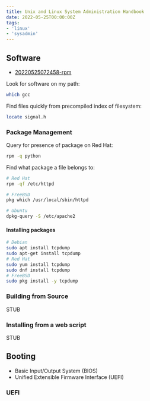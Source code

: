 ```yaml
---
title: Unix and Linux System Administration Handbook
date: 2022-05-25T00:00:00Z
tags:
- 'linux'
- 'sysadmin'
---
```


## Software

* [20220525072458-rpm](20220525072458-rpm.md)

Look for software on my path:

```bash
which gcc
```

Find files quickly from precompiled index of filesystem:

```bash
locate signal.h
```

### Package Management

Query for presence of package on Red Hat:

```bash
rpm -q python
```

Find what package a file belongs to:

```bash
# Red Hat
rpm -qf /etc/httpd
```

```bash
# FreeBSD
pkg which /usr/local/sbin/httpd
```

```bash
# Ubuntu
dpkg-query -S /etc/apache2
```

#### Installing packages

```bash
# Debian
sudo apt install tcpdump
sudo apt-get install tcpdump
# Red Hat
sudo yum install tcpdump
sudo dnf install tcpdump
# FreeBSD
sudo pkg install -y tcpdump
```


### Building from Source

STUB

### Installing from a web script

STUB

## Booting

* Basic Input/Output System (BIOS)
* Unified Extensible Firmware Interface (UEFI)

### UEFI



